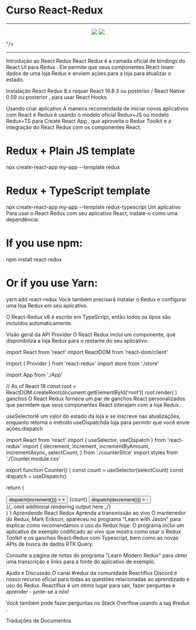 # Curso React-Redux

<hr>
<p align="center">
  <img src="<p align="center">
  <img src="https://waftengine.org/public/blog/1B5EE4D5D773F8A-RR.jpg"/>
</p>"/>
</p>
<hr>

Introdução ao React Redux
React Redux é a camada oficial de bindings do React UI para Redux . Ele permite que seus componentes React leiam dados de uma loja Redux e enviem ações para a loja para atualizar o estado.

Instalação
React Redux 8.x requer React 16.8.3 ou posterior / React Native 0.59 ou posterior , para usar React Hooks.

Usando criar aplicativo
A maneira recomendada de iniciar novos aplicativos com React e Redux é usando o modelo oficial Redux+JS ou modelo Redux+TS para Create React App , que aproveita o Redux Toolkit e a integração do React Redux com os componentes React.

# Redux + Plain JS template

npx create-react-app my-app --template redux

# Redux + TypeScript template

npx create-react-app my-app --template redux-typescript
Um aplicativo
Para usar o React Redux com seu aplicativo React, instale-o como uma dependência:

# If you use npm:

npm install react-redux

# Or if you use Yarn:

yarn add react-redux
Você também precisará instalar o Redux e configurar uma loja Redux em seu aplicativo.

O React-Redux v8 é escrito em TypeScript, então todos os tipos são incluídos automaticamente.

Visão geral da API
Provider​
O React Redux inclui um <Provider />componente, que disponibiliza a loja Redux para o restante do seu aplicativo:

import React from 'react'
import ReactDOM from 'react-dom/client'

import { Provider } from 'react-redux'
import store from './store'

import App from './App'

// As of React 18
const root = ReactDOM.createRoot(document.getElementById('root'))
root.render(
<Provider store={store}>
<App />
</Provider>
)
ganchos
O React Redux fornece um par de ganchos React personalizados que permitem que seus componentes React interajam com a loja Redux.

useSelectorlê um valor do estado da loja e se inscreve nas atualizações, enquanto retorna o método useDispatchda loja para permitir que você envie ações.dispatch

import React from 'react'
import { useSelector, useDispatch } from 'react-redux'
import {
decrement,
increment,
incrementByAmount,
incrementAsync,
selectCount,
} from './counterSlice'
import styles from './Counter.module.css'

export function Counter() {
const count = useSelector(selectCount)
const dispatch = useDispatch()

return (
<div>
<div className={styles.row}>
<button
className={styles.button}
aria-label="Increment value"
onClick={() => dispatch(increment())} > +
</button>
<span className={styles.value}>{count}</span>
<button
className={styles.button}
aria-label="Decrement value"
onClick={() => dispatch(decrement())} > -
</button>
</div>
{/_ omit additional rendering output here _/}
</div>
)
}
Aprendendo React Redux
Aprenda a transmissão ao vivo
O mantenedor do Redux, Mark Erikson, apareceu no programa "Learn with Jason" para explicar como recomendamos o uso do Redux hoje. O programa inclui um aplicativo de exemplo codificado ao vivo que mostra como usar o Redux Toolkit e os ganchos React-Redux com Typescript, bem como as novas APIs de busca de dados RTK Query.

Consulte a página de notas do programa "Learn Modern Redux" para obter uma transcrição e links para a fonte do aplicativo de exemplo.

Ajuda e Discussão
O canal #redux da comunidade Reactiflux Discord é nosso recurso oficial para todas as questões relacionadas ao aprendizado e uso do Redux. Reactiflux é um ótimo lugar para sair, fazer perguntas e aprender - junte-se a nós!

Você também pode fazer perguntas no Stack Overflow usando a tag #redux .

Traduções de Documentos
